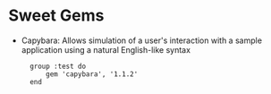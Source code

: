 # Sweet Gems

* Capybara: Allows simulation of a user's interaction with a sample application using a natural English-like syntax

		group :test do
			gem 'capybara', '1.1.2'
		end